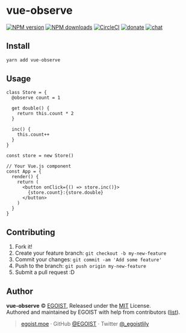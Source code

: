 
# vue-observe

[![NPM version](https://img.shields.io/npm/v/vue-observe.svg?style=flat)](https://npmjs.com/package/vue-observe) [![NPM downloads](https://img.shields.io/npm/dm/vue-observe.svg?style=flat)](https://npmjs.com/package/vue-observe) [![CircleCI](https://circleci.com/gh/egoist/vue-observe/tree/master.svg?style=shield)](https://circleci.com/gh/egoist/vue-observe/tree/master)  [![donate](https://img.shields.io/badge/$-donate-ff69b4.svg?maxAge=2592000&style=flat)](https://github.com/egoist/donate) [![chat](https://img.shields.io/badge/chat-on%20discord-7289DA.svg?style=flat)](https://chat.egoist.moe)

## Install

```bash
yarn add vue-observe
```

## Usage

```vue
class Store = {
  @observe count = 1

  get double() {
    return this.count * 2
  }

  inc() {
    this.count++
  }
}

const store = new Store()

// Your Vue.js component
const App = {
  render() {
    return (
      <button onClick={() => store.inc()}>
        {store.count}:{store.double}
      </button>
    )
  }
}
```

## Contributing

1. Fork it!
2. Create your feature branch: `git checkout -b my-new-feature`
3. Commit your changes: `git commit -am 'Add some feature'`
4. Push to the branch: `git push origin my-new-feature`
5. Submit a pull request :D


## Author

**vue-observe** © [EGOIST](https://github.com/egoist), Released under the [MIT](./LICENSE) License.<br>
Authored and maintained by EGOIST with help from contributors ([list](https://github.com/egoist/vue-observe/contributors)).

> [egoist.moe](https://egoist.moe) · GitHub [@EGOIST](https://github.com/egoist) · Twitter [@_egoistlily](https://twitter.com/_egoistlily)
